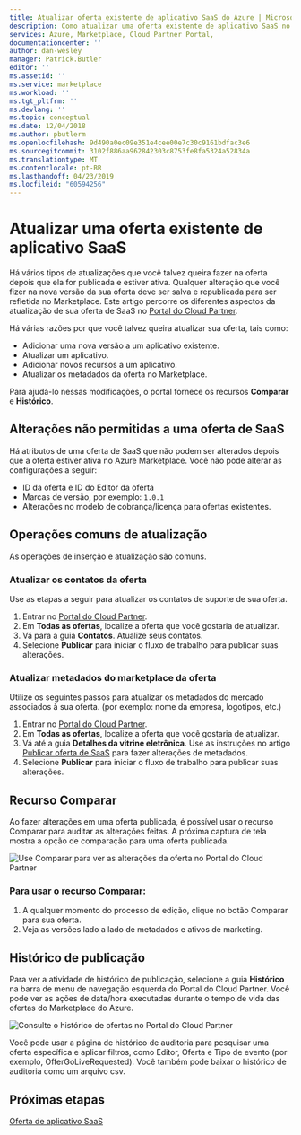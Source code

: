 ```yaml
---
title: Atualizar oferta existente de aplicativo SaaS do Azure | Microsoft Docs
description: Como atualizar uma oferta existente de aplicativo SaaS no Azure Marketplace.
services: Azure, Marketplace, Cloud Partner Portal,
documentationcenter: ''
author: dan-wesley
manager: Patrick.Butler
editor: ''
ms.assetid: ''
ms.service: marketplace
ms.workload: ''
ms.tgt_pltfrm: ''
ms.devlang: ''
ms.topic: conceptual
ms.date: 12/04/2018
ms.author: pbutlerm
ms.openlocfilehash: 9d490a0ec09e351e4cee00e7c30c9161bdfac3e6
ms.sourcegitcommit: 3102f886aa962842303c8753fe8fa5324a52834a
ms.translationtype: MT
ms.contentlocale: pt-BR
ms.lasthandoff: 04/23/2019
ms.locfileid: "60594256"
---
```

# <a name="update-an-existing-saas-application-offer"></a>Atualizar uma oferta existente de aplicativo SaaS

Há vários tipos de atualizações que você talvez queira fazer na oferta depois que ela for publicada e estiver ativa. Qualquer alteração que você fizer na nova versão da sua oferta deve ser salva e republicada para ser refletida no Marketplace. Este artigo percorre os diferentes aspectos da atualização de sua oferta de SaaS no [Portal do Cloud Partner](https://cloudpartner.azure.com/).

Há várias razões por que você talvez queira atualizar sua oferta, tais como:

- Adicionar uma nova versão a um aplicativo existente.
- Atualizar um aplicativo.
- Adicionar novos recursos a um aplicativo.
- Atualizar os metadados da oferta no Marketplace.

Para ajudá-lo nessas modificações, o portal fornece os recursos **Comparar** e **Histórico**.

## <a name="unpermitted-changes-to-a-saas-offer"></a>Alterações não permitidas a uma oferta de SaaS

Há atributos de uma oferta de SaaS que não podem ser alterados depois que a oferta estiver ativa no Azure Marketplace. Você não pode alterar as configurações a seguir:

- ID da oferta e ID do Editor da oferta
- Marcas de versão, por exemplo: `1.0.1`
- Alterações no modelo de cobrança/licença para ofertas existentes.

## <a name="common-update-operations"></a>Operações comuns de atualização
 
As operações de inserção e atualização são comuns.

### <a name="update-offer-contacts"></a>Atualizar os contatos da oferta

Use as etapas a seguir para atualizar os contatos de suporte de sua oferta.

1. Entrar no [Portal do Cloud Partner](https://cloudpartner.azure.com/).
2. Em **Todas as ofertas**, localize a oferta que você gostaria de atualizar.
3. Vá para a guia **Contatos**. Atualize seus contatos.
4. Selecione **Publicar** para iniciar o fluxo de trabalho para publicar suas alterações.


### <a name="update-offer-marketplace-metadata"></a>Atualizar metadados do marketplace da oferta

Utilize os seguintes passos para atualizar os metadados do mercado associados à sua oferta. (por exemplo: nome da empresa, logotipos, etc.)

1. Entrar no [Portal do Cloud Partner](https://cloudpartner.azure.com/).
2. Em **Todas as ofertas**, localize a oferta que você gostaria de atualizar.
3. Vá até a guia **Detalhes da vitrine eletrônica**. Use as instruções no artigo [Publicar oferta de SaaS](./cpp-publish-offer.md) para fazer alterações de metadados.
4. Selecione **Publicar** para iniciar o fluxo de trabalho para publicar suas alterações.

## <a name="compare-feature"></a>Recurso Comparar

Ao fazer alterações em uma oferta publicada, é possível usar o recurso Comparar para auditar as alterações feitas. A próxima captura de tela mostra a opção de comparação para uma oferta publicada.

![Use Comparar para ver as alterações da oferta no Portal do Cloud Partner](./media/saas-offer-compare.png)

### <a name="to-use-the-compare-feature"></a>Para usar o recurso Comparar:

1. A qualquer momento do processo de edição, clique no botão Comparar para sua oferta.
2. Veja as versões lado a lado de metadados e ativos de marketing.

## <a name="publishing-history"></a>Histórico de publicação

Para ver a atividade de histórico de publicação, selecione a guia **Histórico** na barra de menu de navegação esquerda do Portal do Cloud Partner. Você pode ver as ações de data/hora executadas durante o tempo de vida das ofertas do Marketplace do Azure.

![Consulte o histórico de ofertas no Portal do Cloud Partner](./media/saas-offer-history.png)

Você pode usar a página de histórico de auditoria para pesquisar uma oferta específica e aplicar filtros, como Editor, Oferta e Tipo de evento (por exemplo, OfferGoLiveRequested). Você também pode baixar o histórico de auditoria como um arquivo csv.


## <a name="next-steps"></a>Próximas etapas

[Oferta de aplicativo SaaS](./cpp-saas-offer.md)